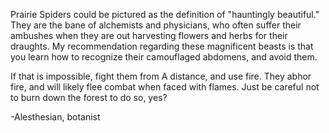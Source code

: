 Prairie Spiders could be pictured as the definition of "hauntingly beautiful." They are the bane of alchemists and physicians, who often suffer their ambushes when they are out harvesting flowers and herbs for their draughts. My recommendation regarding these magnificent beasts is that you learn how to recognize their camouflaged abdomens, and avoid them. 

If that is impossible, fight them from A distance, and use fire. They abhor fire, and will likely flee combat when faced with flames. Just be careful not to burn down the forest to do so, yes?

-Alesthesian, botanist